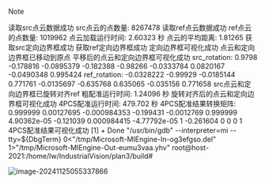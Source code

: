 

> [!NOTE]
>
> 读取src点云数据成功
> src点云的点数量: 8267478
> 读取ref点云数据成功
> ref点云的点数量: 1019962
> 点云加载运行时间: 2.60323 秒
> 点云的平均距离: 1.81265
> 获取src定向边界框成功
> 获取ref定向边界框成功
> 定向边界框可视化成功
> 点云和定向边界框已移动到原点
> 平移后的点云和定向边界框可视化成功
> src_rotation:
>     0.9798  -0.178816 -0.0895379
>  -0.182388   -0.98266 -0.0333784
>  0.0820167 -0.0490348   0.995424
> ref_rotation:
> -0.0328222   -0.99929 -0.0185144
>   0.771761 -0.0135697  -0.635768
>   0.635065  -0.035156   0.771658
> src点云和定向边界框已旋转对齐ref
> 粗配准运行时间: 1.24096 秒
> 旋转对齐后的点云和定向边界框可视化成功
> 4PCS配准运行时间: 479.702 秒
> 4PCS配准结果转换矩阵:
>     0.999999   0.00127695 -0.000984353    -0.199431
>   -0.0012769     0.999999  4.90362e-05    -0.121039
>  0.000984415 -4.77792e-05            1    -0.261604
>            0            0            0            1
> 4PCS配准结果可视化成功
> [1] + Done                       "/usr/bin/gdb" --interpreter=mi --tty=${DbgTerm} 0<"/tmp/Microsoft-MIEngine-In-og3efgso.del" 1>"/tmp/Microsoft-MIEngine-Out-eumu3vaa.yhv"
> root@host-2021:/home/lw/IndustrialVision/plan3/build# 

![image-20241125055337866](https://admin-hwj.oss-cn-beijing.aliyuncs.com/img/202411250731256.png)
